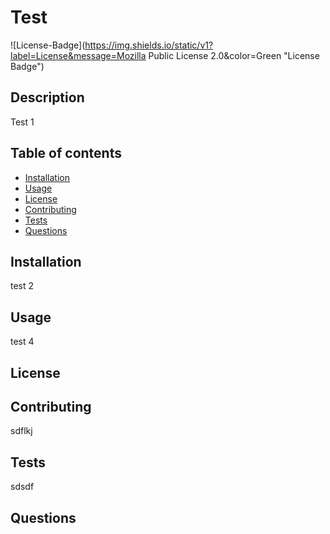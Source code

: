 # Test
  
  ![License-Badge](https://img.shields.io/static/v1?label=License&message=Mozilla Public License 2.0&color=Green "License Badge")
  

  ## Description
  Test 1
  
  ## Table of contents 
  
  * [Installation](#installation)
  * [Usage](#usage)
  * [License](#license)
  * [Contributing](#contributing)
  * [Tests](#tests)
  * [Questions](#questions)

  ## Installation
  test 2
  
  ## Usage
  test 4

  ## License
  

  ## Contributing
  sdflkj

  ## Tests
  sdsdf

  ## Questions

